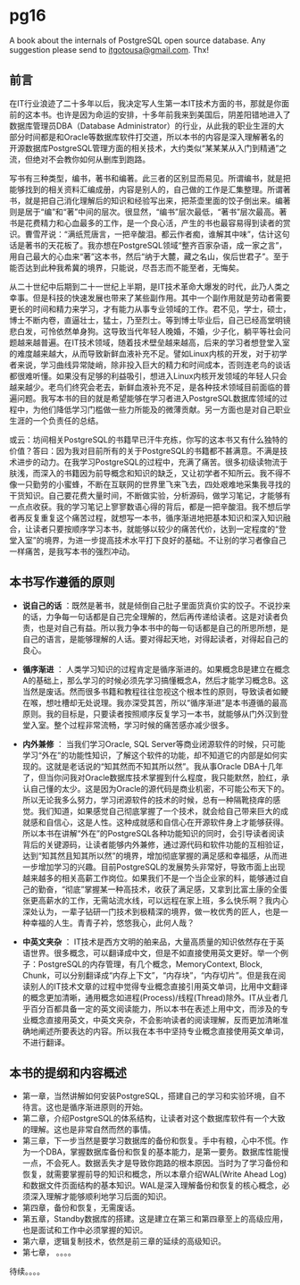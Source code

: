 # pg16
A book about the internals of PostgreSQL open source database. Any suggestion please send to itgotousa@gmail.com. Thx!


## 前言

在IT行业浪迹了二十多年以后，我决定写人生第一本IT技术方面的书，那就是你面前的这本书。也许是因为命运的安排，十多年前我来到美国后，阴差阳错地进入了数据库管理员DBA（Database Administrator）的行业，从此我的职业生涯的大部分时间都是和Oracle等数据库软件打交道，所以本书的内容是深入理解著名的开源数据库PostgreSQL管理方面的相关技术，大约类似“某某某从入门到精通”之流，但绝对不会教你如何从删库到跑路。

写书有三种类型，编书，著书和编著。此三者的区别显而易见。所谓编书，就是把能够找到的相关资料汇编成册，内容是别人的，自己做的工作是汇集整理。所谓著书，就是把自己消化理解后的知识和经验写出来，把茶壶里面的饺子倒出来。编著则是居于“编”和“著”中间的层次。很显然，“编书”层次最低，“著书”层次最高。著书是花费精力和心血最多的工作，是一个良心活，产生的书也最容易得到读者的赏识。曹雪芹说：“满纸荒唐言，一把辛酸泪。都云作者痴，谁解其中味”，估计这句话是著书的天花板了。我亦想在PostgreSQL领域“整齐百家杂语，成一家之言”，用自己最大的心血来“著”这本书，然后“纳于大麓，藏之名山，俟后世君子”。至于能否达到此种我希冀的境界，只能说，尽吾志而不能至者，无悔矣。

从二十世纪中后期到二十一世纪上半期，是IT技术革命大爆发的时代，此乃人类之幸事。但是科技的快速发展也带来了某些副作用。其中一个副作用就是劳动者需要更长的时间和精力来学习，才有能力从事专业领域的工作。君不见，学士，硕士，博士不断内卷，直逼壮士，猛士，乃至烈士。等到博士毕业后，自己已经高堂明镜悲白发，可怜依然单身狗。这导致当代年轻人晚婚，不婚，少子化，躺平等社会问题越来越普遍。在IT技术领域，随着技术壁垒越来越高，后来的学习者想登堂入室的难度越来越大，从而导致新鲜血液补充不足。譬如Linux内核的开发，对于初学者来说，学习曲线异常陡峭，除非投入巨大的精力和时间成本，否则连老鸟的谈话都很难听懂。如果没有足够的利益吸引，想进入Linux内核开发领域的年轻人只会越来越少。老鸟们终究会老去，新鲜血液补充不足，是各种技术领域目前面临的普遍问题。我写本书的目的就是希望能够在学习者进入PostgreSQL数据库领域的过程中，为他们降低学习门槛做一些力所能及的微薄贡献。另一方面也是对自己职业生涯的一个负责任的总结。

或云：坊间相关PostgreSQL的书籍早已汗牛充栋，你写的这本书又有什么独特的价值？答曰：因为我对目前所有的关于PostgreSQL的书籍都不甚满意。不满是技术进步的动力。在我学习PostgreSQL的过程中，充满了痛苦。很多初级读物流于肤浅，而深入的书籍因为前导概念和知识的缺乏，又让初学者不知所云。我不得不像一只勤劳的小蜜蜂，不断在互联网的世界里飞来飞去，四处艰难地采集我寻找的干货知识。自己要花费大量时间，不断做实验，分析源码，做学习笔记，才能够有一点点收获。我的学习笔记上寥寥数语心得的背后，都是一把辛酸泪。我不想后学者再反复重复这个痛苦过程，就想写一本书，循序渐进地把基本知识和深入知识融合，让读者只要按顺序学习本书，就能够以较少的痛苦代价，达到一定程度的“登堂入室”的境界，为进一步提高技术水平打下良好的基础。不让别的学习者像自己一样痛苦，是我写本书的强烈冲动。

## 本书写作遵循的原则
- **说自己的话** ：既然是著书，就是倾倒自己肚子里面货真价实的饺子。不说抄来的话，力争每一句话都是自己完全理解的，然后再传递给读者。这是对读者负责，也是对自己有益。所以我力争本书中的每一句话都是自己的所思所想，是自己的语言，是能够理解的人话。要对得起天地，对得起读者，对得起自己的良心。

- **循序渐进** ： 人类学习知识的过程肯定是循序渐进的。如果概念B是建立在概念A的基础上，那么学习的时候必须先学习搞懂概念A，然后才能学习概念B。这当然是废话。然而很多书籍和教程往往忽视这个根本性的原则，导致读者如鲠在喉，想吐槽却无处说理。我亦深受其苦，所以“循序渐进”是本书遵循的最高原则。我的目标是，只要读者按照顺序反复学习一本书，就能够从门外汉到登堂入室。整个过程非常流畅，学习时候的痛苦感亦减少很多。

- **内外兼修** ： 当我们学习Oracle, SQL Server等商业闭源软件的时候，只可能学习“外在”的功能性知识，了解这个软件的功能，却不知道它的内部是如何实现的。这就是老话说的“知其然而不知其所以然”。我从事Oracle DBA十几年了，但当你问我对Oracle数据库技术掌握到什么程度，我只能默然，脸红，承认自己懂的太少。这是因为Oracle的源代码是商业机密，不可能公布天下的。所以无论我多么努力，学习闭源软件的技术的时候，总有一种隔靴挠痒的感觉。我们知道，如果感觉自己彻底掌握了一个技术，就会给自己带来巨大的成就感和自信心，这是人性。这种成就感和自信心在开源软件身上才能够获得。所以本书在讲解“外在”的PostgreSQL各种功能知识的同时，会引导读者阅读背后的关键源码，让读者能够内外兼修，通过源代码和软件功能的互相验证，达到“知其然且知其所以然”的境界，增加彻底掌握的满足感和幸福感，从而进一步增加学习的兴趣。目前PostgreSQL的发展势头非常好，导致市面上出现越来越多的相关高薪工作岗位。如果我们不是一个当企业家的料，能够通过自己的勤奋，“彻底”掌握某一种高技术，收获了满足感，又拿到比富土康的全蛋张更高薪水的工作，无需站流水线，可以远程在家上班，多么快乐啊？我内心深处认为，一辈子钻研一门技术到极精深的境界，做一枚优秀的匠人，也是一种幸福的人生。青青子衿，悠悠我心，此何人哉？

- **中英文夹杂** ： IT技术是西方文明的舶来品，大量高质量的知识依然存在于英语世界。很多概念，可以翻译成中文，但是不如直接使用英文更好。举一个例子：PostgreSQL的内存管理，有几个概念，MemoryContext, Block, Chunk，可以分别翻译成“内存上下文”，“内存块”，“内存切片”。但是我在阅读别人的IT技术文章的过程中觉得专业概念直接引用英文单词，比用中文翻译的概念更加清晰，通用概念如进程(Process)/线程(Thread)除外。IT从业者几乎百分百都具备一定的英文阅读能力，所以本书在表述上用中文，而涉及的专业概念直接用英文，中英文夹杂，不会影响读者的阅读理解，反而更加清晰准确地阐述所要表达的内容。所以我在本书中坚持专业概念直接使用英文单词，不进行翻译。


## 本书的提纲和内容概述
- 第一章，当然讲解如何安装PostgreSQL，搭建自己的学习和实验环境，自不待言。这也是循序渐进原则的开始。
- 第二章，介绍PostgreSQL的体系结构，让读者对这个数据库软件有一个大致的理解。这也是非常自然而然的事情。
- 第三章，下一步当然是要学习数据库的备份和恢复。手中有粮，心中不慌。作为一个DBA，掌握数据库备份和恢复的基本能力，是第一要务。数据库性能慢一点，不会死人。数据丢失才是导致你跑路的根本原因。当时为了学习备份和恢复，就需要掌握前导的知识和概念，所以本章介绍WAL(Write Ahead Log)和数据文件页面结构的基本知识。WAL是深入理解备份和恢复的核心概念，必须深入理解才能够顺利地学习后面的知识。
- 第四章，备份和恢复，无需废话。
- 第五章，Standby数据库的搭建。这是建立在第三和第四章至上的高级应用，也是面试和工作中必须掌握的知识。
- 第六章，逻辑复制技术，依然是前三章的延续的高级知识。
- 第七章， 。。。。

待续。。。。



